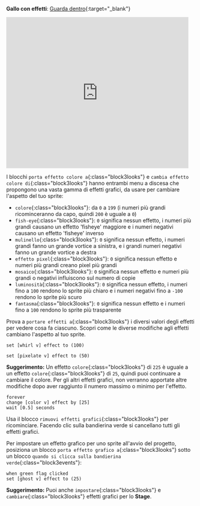 **Gallo con effetti**: [Guarda dentro](https://scratch.mit.edu/projects/435730522/editor){:target="_blank"}

<div class="scratch-preview">
  <iframe allowtransparency="true" width="485" height="402" src="https://scratch.mit.edu/projects/embed/435730522/?autostart=false" frameborder="0"></iframe>
</div>

I blocchi `porta effetto colore a`{:class="block3looks"} e `cambia effetto colore di`{:class="block3looks"} hanno entrambi menu a discesa che propongono una vasta gamma di effetti grafici, da usare per cambiare l'aspetto del tuo sprite:

+ `colore`{:class="block3looks"}: da `0` a `199` (i numeri più grandi ricominceranno da capo, quindi `200` è uguale a `0`)
+ `fish-eye`{:class="block3looks"}: `0` significa nessun effetto, i numeri più grandi causano un effetto 'fisheye' maggiore e i numeri negativi causano un effetto 'fisheye' inverso
+ `mulinello`{:class="block3looks"}: `0` significa nessun effetto, i numeri grandi fanno un grande vortice a sinistra, e i grandi numeri negativi fanno un grande vortice a destra
+ `effetto pixel`{:class="block3looks"}: `0` significa nessun effetto e numeri più grandi creano pixel più grandi
+ `mosaico`{:class="block3looks"}: `0` significa nessun effetto e numeri più grandi o negativi influiscono sul numero di copie
+ `luminosità`{:class="block3looks"}: `0` significa nessun effetto, i numeri fino a `100` rendono lo sprite più chiaro e i numeri negativi fino a `-100` rendono lo sprite più scuro
+ `fantasma`{:class="block3looks"}: `0` significa nessun effetto e i numeri fino a `100` rendono lo sprite più trasparente

Prova a `portare effetti a`{:class="block3looks"} i diversi valori degli effetti per vedere cosa fa ciascuno. Scopri come le diverse modifiche agli effetti cambiano l'aspetto al tuo sprite.

```blocks3
set [whirl v] effect to (100)

set [pixelate v] effect to (50)
```

**Suggerimento:** Un effetto `colore`{:class="block3looks"} di `225` è uguale a un effetto `colore`{:class="block3looks"} di `25`, quindi puoi continuare a cambiare il colore. Per gli altri effetti grafici, non verranno apportate altre modifiche dopo aver raggiunto il numero massimo o minimo per l'effetto.

```blocks3
forever
change [color v] effect by [25]
wait [0.5] seconds
```

Usa il blocco `rimuovi effetti grafici`{:class="block3looks"} per ricominciare. Facendo clic sulla bandierina verde si cancellano tutti gli effetti grafici.

Per impostare un effetto grafico per uno sprite all'avvio del progetto, posiziona un blocco `porta effetto grafico a`{:class="block3looks"} sotto un blocco `quando si clicca sulla bandierina verde`{:class="block3events"}:

```blocks3
when green flag clicked
set [ghost v] effect to (25)
```

**Suggerimento:** Puoi anche `impostare`{:class="block3looks"} e `cambiare`{:class="block3looks"} effetti grafici per lo **Stage**.
